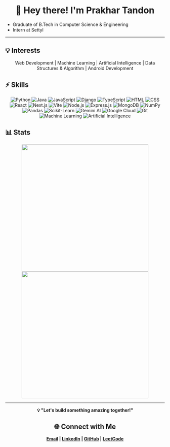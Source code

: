 <div align="center">  
  <h1>👋 Hey there! I'm Prakhar Tandon</h1>  
</div>


* Graduate of B.Tech in Computer Science & Engineering
* Intern at Settyl

---


## 💡 Interests  

<div align = "center">
Web Development | Machine Learning | Artificial Intelligence | Data Structures & Algorithm | Android Development
</div>



## ⚡ Skills  
<div align = "center">


  ![Python](https://img.shields.io/badge/PYTHON-black?style=flat-square&logo=python) ![Java](https://img.shields.io/badge/JAVA-black?style=flat-square&logo=openjdk) ![JavaScript](https://img.shields.io/badge/JAVASCRIPT-black?style=flat-square&logo=javascript) ![Django](https://img.shields.io/badge/DJANGO-black?style=flat-square&logo=django) ![TypeScript](https://img.shields.io/badge/TYPESCRIPT-black?style=flat-square&logo=typescript) ![HTML](https://img.shields.io/badge/HTML-black?style=flat-square&logo=html5) ![CSS](https://img.shields.io/badge/CSS-black?style=flat-square&logo=css3) ![React](https://img.shields.io/badge/REACT-black?style=flat-square&logo=react) ![Next.js](https://img.shields.io/badge/NEXT.JS-black?style=flat-square&logo=next.js) ![Vite](https://img.shields.io/badge/VITE-black?style=flat-square&logo=vite) ![Node.js](https://img.shields.io/badge/NODE.JS-black?style=flat-square&logo=node.js) ![Express.js](https://img.shields.io/badge/EXPRESS.JS-black?style=flat-square&logo=express) ![MongoDB](https://img.shields.io/badge/MONGODB-black?style=flat-square&logo=mongodb) ![NumPy](https://img.shields.io/badge/NUMPY-black?style=flat-square&logo=numpy) ![Pandas](https://img.shields.io/badge/PANDAS-black?style=flat-square&logo=pandas) ![Scikit-Learn](https://img.shields.io/badge/SCIKIT--LEARN-black?style=flat-square&logo=scikit-learn) ![Gemini AI](https://img.shields.io/badge/GEMINI_AI-black?style=flat-square&logo=google) ![Google Cloud](https://img.shields.io/badge/GOOGLE_CLOUD-black?style=flat-square&logo=googlecloud) ![Git](https://img.shields.io/badge/GIT-black?style=flat-square&logo=git) ![Machine Learning](https://img.shields.io/badge/MACHINE_LEARNING-black?style=flat-square&logo=ml) ![Artificial Intelligence](https://img.shields.io/badge/ARTIFICIAL_INTELLIGENCE-black?style=flat-square&logo=ai)
  

</div>



## 📊 Stats  

<div align="center">

<img src="https://github-readme-stats.vercel.app/api?username=pt413&theme=buefy&show_icons=true&hide_border=true&count_private=true" height="400"/>
<img src="https://leetcard.jacoblin.cool/_pt_?theme=light&font=Tiro%20Gurmukhi&ext=contest" height="400"/>


</div>

---

<div align="center"><b>
💡 "Let's build something amazing together!"  

##   🌐 Connect with Me  
<div align = "center">
  
[Email](prakharpttandon@gmail.com) |  [LinkedIn](https://www.linkedin.com/in/prakhar-tandon-a46bb724b) |  [GitHub](https://github.com/pt413) |  [LeetCode](https://leetcode.com/u/_pt_/) 

</div>
</b>  
</div>
